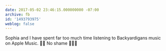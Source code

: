 ```yaml
---
date: 2017-05-02 23:46:15.000000000 -07:00
archive: fb
id: '1493793975'
weblog: false
---
```


Sophia and I have spent far too much time listening to Backyardigans music on Apple Music. 
🙅🏻 No shame 🙅🏼‍♂️
